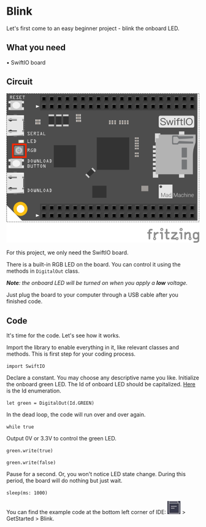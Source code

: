# Blink

Let's first come to an easy beginner project - blink the onboard LED.

## What you need

• SwiftIO board 

## Circuit

![](../../.gitbook/assets/blink.png)

For this project, we only need the SwiftIO board.

There is a built-in RGB LED on the board. You can control it using the methods in `DigitalOut` class.

_**Note**: the onboard LED will be turned on when you apply a **low** voltage._

Just plug the board to your computer through a USB cable after you finished code.

## Code

It's time for the code. Let's see how it works.

Import the library to enable everything in it, like relevant classes and methods. This is first step for your coding process.

`import SwiftIO`

Declare a constant. You may choose any descriptive name you like. Initialize the onboard green LED. The Id of onboard LED should be capitalized. [Here](https://swiftioapi.madmachine.io/Enums/Id.html) is the Id enumeration.

`let green = DigitalOut(Id.GREEN)`

In the dead loop, the code will run over and over again.

`while true`

Output 0V or 3.3V to control the green LED.

`green.write(true)`

`green.write(false)`

Pause for a second. Or, you won't notice LED state change. During this period, the board will do nothing but just wait. 

`sleep(ms: 1000)`

You can find the example code at the bottom left corner of IDE: ![](../../.gitbook/assets/xnip2020-07-22_16-04-33.jpg) &gt; GetStarted &gt; Blink.

